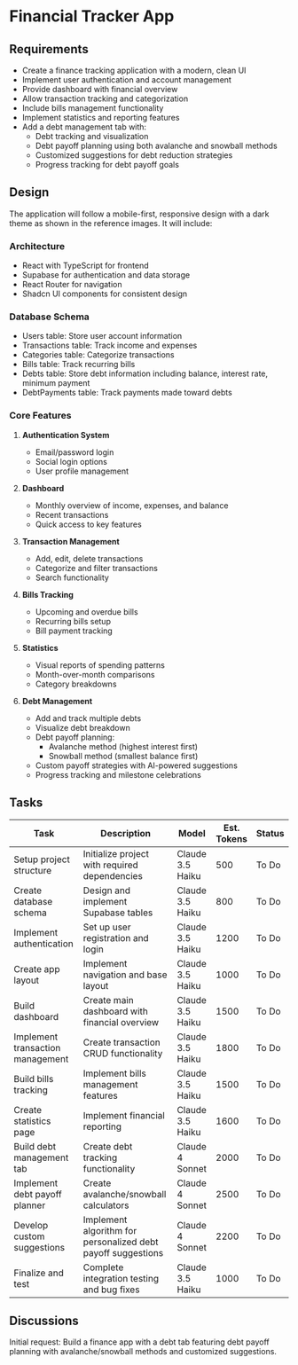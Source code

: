 
# Financial Tracker App

## Requirements
- Create a finance tracking application with a modern, clean UI
- Implement user authentication and account management
- Provide dashboard with financial overview
- Allow transaction tracking and categorization
- Include bills management functionality
- Implement statistics and reporting features
- Add a debt management tab with:
  - Debt tracking and visualization
  - Debt payoff planning using both avalanche and snowball methods
  - Customized suggestions for debt reduction strategies
  - Progress tracking for debt payoff goals

## Design
The application will follow a mobile-first, responsive design with a dark theme as shown in the reference images. It will include:

### Architecture
- React with TypeScript for frontend
- Supabase for authentication and data storage
- React Router for navigation
- Shadcn UI components for consistent design

### Database Schema
- Users table: Store user account information
- Transactions table: Track income and expenses
- Categories table: Categorize transactions
- Bills table: Track recurring bills
- Debts table: Store debt information including balance, interest rate, minimum payment
- DebtPayments table: Track payments made toward debts

### Core Features
1. **Authentication System**
   - Email/password login
   - Social login options
   - User profile management

2. **Dashboard**
   - Monthly overview of income, expenses, and balance
   - Recent transactions
   - Quick access to key features

3. **Transaction Management**
   - Add, edit, delete transactions
   - Categorize and filter transactions
   - Search functionality

4. **Bills Tracking**
   - Upcoming and overdue bills
   - Recurring bills setup
   - Bill payment tracking

5. **Statistics**
   - Visual reports of spending patterns
   - Month-over-month comparisons
   - Category breakdowns

6. **Debt Management**
   - Add and track multiple debts
   - Visualize debt breakdown
   - Debt payoff planning:
     - Avalanche method (highest interest first)
     - Snowball method (smallest balance first)
   - Custom payoff strategies with AI-powered suggestions
   - Progress tracking and milestone celebrations

## Tasks
| Task | Description | Model | Est. Tokens | Status |
|------|-------------|-------|-------------|--------|
| Setup project structure | Initialize project with required dependencies | Claude 3.5 Haiku | 500 | To Do |
| Create database schema | Design and implement Supabase tables | Claude 3.5 Haiku | 800 | To Do |
| Implement authentication | Set up user registration and login | Claude 3.5 Haiku | 1200 | To Do |
| Create app layout | Implement navigation and base layout | Claude 3.5 Haiku | 1000 | To Do |
| Build dashboard | Create main dashboard with financial overview | Claude 3.5 Haiku | 1500 | To Do |
| Implement transaction management | Create transaction CRUD functionality | Claude 3.5 Haiku | 1800 | To Do |
| Build bills tracking | Implement bills management features | Claude 3.5 Haiku | 1500 | To Do |
| Create statistics page | Implement financial reporting | Claude 3.5 Haiku | 1600 | To Do |
| Build debt management tab | Create debt tracking functionality | Claude 4 Sonnet | 2000 | To Do |
| Implement debt payoff planner | Create avalanche/snowball calculators | Claude 4 Sonnet | 2500 | To Do |
| Develop custom suggestions | Implement algorithm for personalized debt payoff suggestions | Claude 4 Sonnet | 2200 | To Do |
| Finalize and test | Complete integration testing and bug fixes | Claude 3.5 Haiku | 1000 | To Do |

## Discussions
Initial request: Build a finance app with a debt tab featuring debt payoff planning with avalanche/snowball methods and customized suggestions.